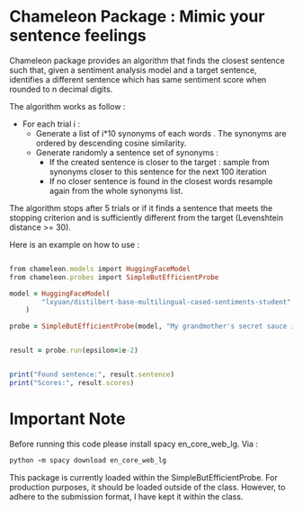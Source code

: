 # Chameleon Package : Mimic your sentence feelings

Chameleon package provides an algorithm that finds the closest sentence such that, given a sentiment analysis model and a target sentence, identifies a different sentence which has same sentiment score when rounded to n decimal digits.


The algorithm works as follow :

- For each trial i :
  - Generate a list of i*10 synonyms of each words . The synonyms are ordered by descending cosine similarity.
  - Generate  randomly  a sentence set of synonyms  :
	- If the created sentence is closer to the target : sample from synonyms closer to this sentence for the next 100 iteration 
	- If no closer sentence is found in the closest words resample again from the whole synonyms list.

The algorithm stops after 5 trials or if it finds a sentence that meets the stopping criterion and is sufficiently different from the target (Levenshtein distance >= 30).

Here is an example on how to use :

```ruby

from chameleon.models import HuggingFaceModel
from chameleon.probes import SimpleButEfficientProbe

model = HuggingFaceModel(
        "lxyuan/distilbert-base-multilingual-cased-sentiments-student"
    )

probe = SimpleButEfficientProbe(model, "My grandmother's secret sauce is the best ever made!")


result = probe.run(epsilon=1e-2)


print("Found sentence:", result.sentence)
print("Scores:", result.scores)

```

# Important Note

Before running this code please install spacy en_core_web_lg. Via :

```ruby
python -m spacy download en_core_web_lg

```


This package is currently loaded within the SimpleButEfficientProbe. For production purposes, it should be loaded outside of the class. However, to adhere to the submission format, I have kept it within the class.






